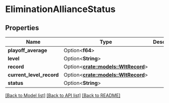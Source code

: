 # EliminationAllianceStatus

## Properties

Name | Type | Description | Notes
------------ | ------------- | ------------- | -------------
**playoff_average** | Option<**f64**> |  | [optional]
**level** | Option<**String**> |  | [optional]
**record** | Option<[**crate::models::WltRecord**](WLT_Record.md)> |  | [optional]
**current_level_record** | Option<[**crate::models::WltRecord**](WLT_Record.md)> |  | [optional]
**status** | Option<**String**> |  | [optional]

[[Back to Model list]](../README.md#documentation-for-models) [[Back to API list]](../README.md#documentation-for-api-endpoints) [[Back to README]](../README.md)



